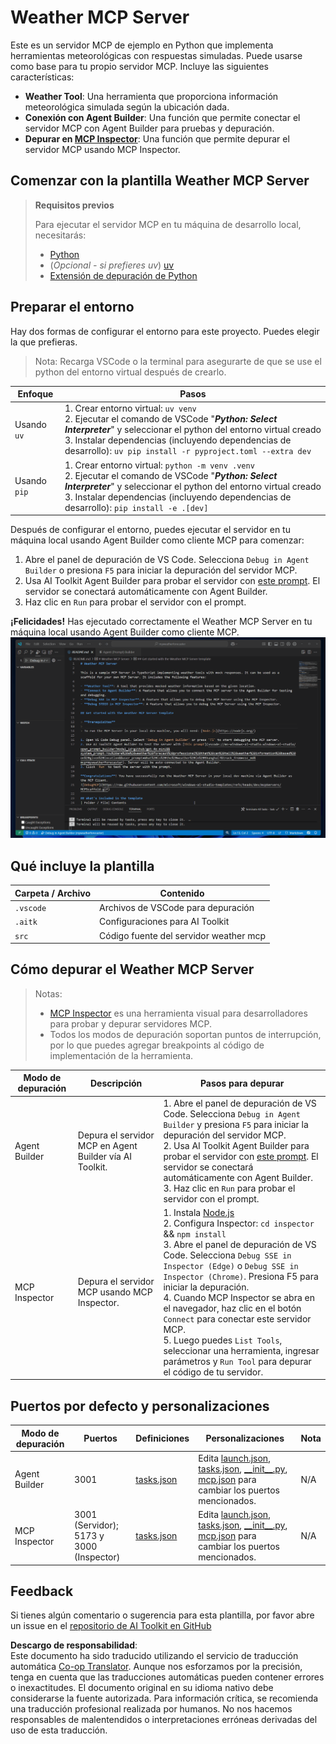 <!--
CO_OP_TRANSLATOR_METADATA:
{
  "original_hash": "999c5e7623c1e2d5e5a07c2feb39eb67",
  "translation_date": "2025-06-10T06:21:49+00:00",
  "source_file": "10-StreamliningAIWorkflowsBuildingAnMCPServerWithAIToolkit/lab3/code/weather_mcp/README.md",
  "language_code": "es"
}
-->
# Weather MCP Server

Este es un servidor MCP de ejemplo en Python que implementa herramientas meteorológicas con respuestas simuladas. Puede usarse como base para tu propio servidor MCP. Incluye las siguientes características:

- **Weather Tool**: Una herramienta que proporciona información meteorológica simulada según la ubicación dada.
- **Conexión con Agent Builder**: Una función que permite conectar el servidor MCP con Agent Builder para pruebas y depuración.
- **Depurar en [MCP Inspector](https://github.com/modelcontextprotocol/inspector)**: Una función que permite depurar el servidor MCP usando MCP Inspector.

## Comenzar con la plantilla Weather MCP Server

> **Requisitos previos**
>
> Para ejecutar el servidor MCP en tu máquina de desarrollo local, necesitarás:
>
> - [Python](https://www.python.org/)
> - (*Opcional - si prefieres uv*) [uv](https://github.com/astral-sh/uv)
> - [Extensión de depuración de Python](https://marketplace.visualstudio.com/items?itemName=ms-python.debugpy)

## Preparar el entorno

Hay dos formas de configurar el entorno para este proyecto. Puedes elegir la que prefieras.

> Nota: Recarga VSCode o la terminal para asegurarte de que se use el python del entorno virtual después de crearlo.

| Enfoque | Pasos |
| -------- | ----- |
| Usando `uv` | 1. Crear entorno virtual: `uv venv` <br>2. Ejecutar el comando de VSCode "***Python: Select Interpreter***" y seleccionar el python del entorno virtual creado <br>3. Instalar dependencias (incluyendo dependencias de desarrollo): `uv pip install -r pyproject.toml --extra dev` |
| Usando `pip` | 1. Crear entorno virtual: `python -m venv .venv` <br>2. Ejecutar el comando de VSCode "***Python: Select Interpreter***" y seleccionar el python del entorno virtual creado<br>3. Instalar dependencias (incluyendo dependencias de desarrollo): `pip install -e .[dev]` |

Después de configurar el entorno, puedes ejecutar el servidor en tu máquina local usando Agent Builder como cliente MCP para comenzar:
1. Abre el panel de depuración de VS Code. Selecciona `Debug in Agent Builder` o presiona `F5` para iniciar la depuración del servidor MCP.
2. Usa AI Toolkit Agent Builder para probar el servidor con [este prompt](../../../../../../../../../../../open_prompt_builder). El servidor se conectará automáticamente con Agent Builder.
3. Haz clic en `Run` para probar el servidor con el prompt.

**¡Felicidades!** Has ejecutado correctamente el Weather MCP Server en tu máquina local usando Agent Builder como cliente MCP.  
![DebugMCP](https://raw.githubusercontent.com/microsoft/windows-ai-studio-templates/refs/heads/dev/mcpServers/mcp_debug.gif)

## Qué incluye la plantilla

| Carpeta / Archivo | Contenido                                   |
| ----------------- | ------------------------------------------ |
| `.vscode`  | Archivos de VSCode para depuración         |
| `.aitk` | Configuraciones para AI Toolkit             |
| `src` | Código fuente del servidor weather mcp      |

## Cómo depurar el Weather MCP Server

> Notas:
> - [MCP Inspector](https://github.com/modelcontextprotocol/inspector) es una herramienta visual para desarrolladores para probar y depurar servidores MCP.
> - Todos los modos de depuración soportan puntos de interrupción, por lo que puedes agregar breakpoints al código de implementación de la herramienta.

| Modo de depuración | Descripción | Pasos para depurar |
| ------------------ | ----------- | ------------------ |
| Agent Builder | Depura el servidor MCP en Agent Builder vía AI Toolkit. | 1. Abre el panel de depuración de VS Code. Selecciona `Debug in Agent Builder` y presiona `F5` para iniciar la depuración del servidor MCP.<br>2. Usa AI Toolkit Agent Builder para probar el servidor con [este prompt](../../../../../../../../../../../open_prompt_builder). El servidor se conectará automáticamente con Agent Builder.<br>3. Haz clic en `Run` para probar el servidor con el prompt. |
| MCP Inspector | Depura el servidor MCP usando MCP Inspector. | 1. Instala [Node.js](https://nodejs.org/)<br>2. Configura Inspector: `cd inspector` && `npm install` <br>3. Abre el panel de depuración de VS Code. Selecciona `Debug SSE in Inspector (Edge)` o `Debug SSE in Inspector (Chrome)`. Presiona F5 para iniciar la depuración.<br>4. Cuando MCP Inspector se abra en el navegador, haz clic en el botón `Connect` para conectar este servidor MCP.<br>5. Luego puedes `List Tools`, seleccionar una herramienta, ingresar parámetros y `Run Tool` para depurar el código de tu servidor.<br> |

## Puertos por defecto y personalizaciones

| Modo de depuración | Puertos | Definiciones | Personalizaciones | Nota |
| ------------------ | ------- | ------------ | ----------------- | ----- |
| Agent Builder | 3001 | [tasks.json](../../../../../../10-StreamliningAIWorkflowsBuildingAnMCPServerWithAIToolkit/lab3/code/weather_mcp/.vscode/tasks.json) | Edita [launch.json](../../../../../../10-StreamliningAIWorkflowsBuildingAnMCPServerWithAIToolkit/lab3/code/weather_mcp/.vscode/launch.json), [tasks.json](../../../../../../10-StreamliningAIWorkflowsBuildingAnMCPServerWithAIToolkit/lab3/code/weather_mcp/.vscode/tasks.json), [\_\_init\_\_.py](../../../../../../10-StreamliningAIWorkflowsBuildingAnMCPServerWithAIToolkit/lab3/code/weather_mcp/src/__init__.py), [mcp.json](../../../../../../10-StreamliningAIWorkflowsBuildingAnMCPServerWithAIToolkit/lab3/code/weather_mcp/.aitk/mcp.json) para cambiar los puertos mencionados. | N/A |
| MCP Inspector | 3001 (Servidor); 5173 y 3000 (Inspector) | [tasks.json](../../../../../../10-StreamliningAIWorkflowsBuildingAnMCPServerWithAIToolkit/lab3/code/weather_mcp/.vscode/tasks.json) | Edita [launch.json](../../../../../../10-StreamliningAIWorkflowsBuildingAnMCPServerWithAIToolkit/lab3/code/weather_mcp/.vscode/launch.json), [tasks.json](../../../../../../10-StreamliningAIWorkflowsBuildingAnMCPServerWithAIToolkit/lab3/code/weather_mcp/.vscode/tasks.json), [\_\_init\_\_.py](../../../../../../10-StreamliningAIWorkflowsBuildingAnMCPServerWithAIToolkit/lab3/code/weather_mcp/src/__init__.py), [mcp.json](../../../../../../10-StreamliningAIWorkflowsBuildingAnMCPServerWithAIToolkit/lab3/code/weather_mcp/.aitk/mcp.json) para cambiar los puertos mencionados.| N/A |

## Feedback

Si tienes algún comentario o sugerencia para esta plantilla, por favor abre un issue en el [repositorio de AI Toolkit en GitHub](https://github.com/microsoft/vscode-ai-toolkit/issues)

**Descargo de responsabilidad**:  
Este documento ha sido traducido utilizando el servicio de traducción automática [Co-op Translator](https://github.com/Azure/co-op-translator). Aunque nos esforzamos por la precisión, tenga en cuenta que las traducciones automáticas pueden contener errores o inexactitudes. El documento original en su idioma nativo debe considerarse la fuente autorizada. Para información crítica, se recomienda una traducción profesional realizada por humanos. No nos hacemos responsables de malentendidos o interpretaciones erróneas derivadas del uso de esta traducción.